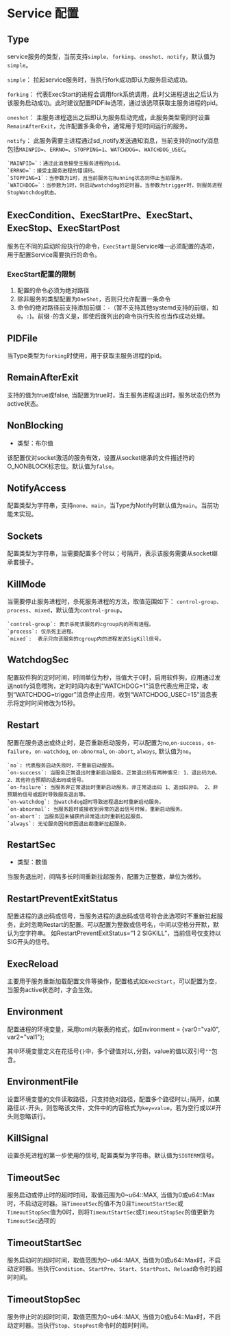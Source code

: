 # Service 配置


## Type

service服务的类型，当前支持`simple`、`forking`、`oneshot`、`notify`，默认值为`simple`。

`simple`： 拉起service服务时，当执行fork成功即认为服务启动成功。

`forking`： 代表ExecStart的进程会调用fork系统调用，此时父进程退出之后认为该服务启动成功。此时建议配置PIDFile选项，通过该选项获取主服务进程的pid。

`oneshot`： 主服务进程退出之后即认为服务启动完成，此服务类型需同时设置`RemainAfterExit`，允许配置多条命令，通常用于短时间运行的服务。

`notify`： 此服务需要主进程通过sd_notify发送通知消息，当前支持的notify消息包括`MAINPID=`、`ERRNO=`、`STOPPING=1`、`WATCHDOG=`、`WATCHDOG_USEC`。

    `MAINPID=`：通过此消息接受主服务进程的pid。
    `ERRNO=`：接受主服务进程的错误码。
    `STOPPING=1`：当参数为1时，且当前服务在Running状态则停止当前服务。
    `WATCHDOG=`：当参数为1时，则启动watchdog的定时器，当参数为trigger时，则服务进程StopWatchdog状态。


## ExecCondition、ExecStartPre、ExecStart、ExecStop、ExecStartPost

服务在不同的启动阶段执行的命令，`ExecStart`是Service唯一必须配置的选项，用于配置Service需要执行的命令。

### ExecStart配置的限制

1. 配置的命令必须为绝对路径
2. 除非服务的类型配置为`OneShot`，否则只允许配置一条命令
3. 命令的绝对路径前支持添加前缀：`-`（暂不支持其他systemd支持的前缀，如`@`，`:`)。前缀`-`的含义是，即使后面列出的命令执行失败也当作成功处理。

## PIDFile

当Type类型为`forking`时使用，用于获取主服务进程的pid。

## RemainAfterExit

支持的值为true或false, 当配置为true时，当主服务进程退出时，服务状态仍然为active状态。

## NonBlocking

* 类型：布尔值

该配置仅对socket激活的服务有效，设置从socket继承的文件描述符的O_NONBLOCK标志位。默认值为`false`。

## NotifyAccess

配置类型为字符串，支持`none`、`main`，当Type为Notify时默认值为`main`。当前功能未实现。

## Sockets

配置类型为字符串，当需要配置多个时以；号隔开，表示该服务需要从socket继承套接子。

## KillMode

当需要停止服务进程时，杀死服务进程的方法，取值范围如下： `control-group`、`process`、`mixed`，默认值为`control-group`。

    `control-group`: 表示杀死该服务的cgroup内的所有进程。
    `process`: 仅杀死主进程。
    `mixed`:  表示只向该服务的cgroup内的进程发送SigKill信号。

## WatchdogSec

配置软件狗的定时时间，时间单位为秒，当值大于0时，启用软件狗，应用通过发送notify消息喂狗，定时时间内收到"WATCHDOG=1"消息代表应用正常，收到“WATCHDOG=trigger"消息停止应用，收到“WATCHDOG_USEC=15”消息表示将定时时间修改为15秒。

## Restart

配置在服务退出或终止时，是否重新启动服务，可以配置为`no`,`on-success`，`on-failure`，`on-watchdog`, `on-abnormal`, `on-abort`, `always`, 默认值为`no`。

    `no`: 代表服务启动失败时，不重新启动服务。
    `on-success`: 当服务正常退出时重新启动服务。正常退出码有两种情况: 1、退出码为0。 2、其他符合预期的退出码或信号。
    `on-failure`: 当服务非正常退出时重新启动服务。非正常退出码 1、退出码非0。 2、非预期的信号或超时导致服务退出等。
    `on-watchdog`: 当watchdog超时导致进程退出时重新启动服务。
    `on-abnormal`: 当服务超时或接收到异常的退出信号时候，重新启动服务。
    `on-abort`: 当服务因未捕获的异常退出时重新拉起服务。
    `always`: 无论服务因何原因退出都重新拉起服务。

## RestartSec

* 类型：数值

当服务退出时，间隔多长时间重新拉起服务，配置为正整数，单位为微秒。

## RestartPreventExitStatus

配置进程的退出码或信号，当服务进程的退出码或信号符合此选项时不重新拉起服务，此时忽略Restart的配置。可以配置为整数或信号名，中间以空格分开默，默认为空字符串。
如RestartPreventExitStatus=“1 2 SIGKILL”，当前信号仅支持以SIG开头的信号。

## ExecReload

主要用于服务重新加载配置文件等操作，配置格式如`ExecStart`，可以配置为空，当服务active状态时，才会生效。

## Environment

配置进程的环境变量，采用toml内联表的格式，如Environment = {var0="val0", var2="val1"};

其中环境变量定义在花括号`{}`中，多个键值对以`,`分割，value的值以双引号`""`包含。

## EnvironmentFile

设置环境变量的文件读取路径，只支持绝对路径，配置多个路径时以`;`隔开，如果路径以`-`开头，则忽略该文件，文件中的内容格式为`key=value`，若为空行或以#开头则忽略该行。

## KillSignal

设置杀死进程的第一步使用的信号, 配置类型为字符串。默认值为`SIGTERM`信号。

## TimeoutSec

服务启动或停止时的超时时间，取值范围为0~u64::MAX, 当值为0或u64::Max时，不启动定时器。当`TimeoutSec`的值不为0且`TimeoutStartSec`或`TimeoutStopSec`值为0时，则将`TimeoutStartSec`或`TimeoutStopSec`的值更新为`TimeoutSec`选项的

## TimeoutStartSec

服务启动时的超时时间，取值范围为0~u64::MAX, 当值为0或u64::Max时，不启动定时器。当执行`Condition`、`StartPre`、`Start`、`StartPost`、`Reload`命令时的超时时间。

## TimeoutStopSec

服务停止时的超时时间，取值范围为0~u64::MAX, 当值为0或u64::Max时，不启动定时器。当执行`Stop`、`StopPost`命令时的超时时间。
